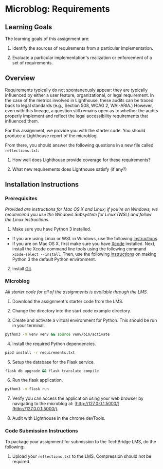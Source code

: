 # Microblog: Requirements

## Learning Goals

The learning goals of this assignment are:

1. Identify the sources of requirements from a particular implementation.

2. Evaluate a particular implementation's realization or enforcement of a set of requirements.

## Overview

Requirements typically do not spontaneously appear: they are typically influenced by either a user feature, organizational, or legal requirement. In the case of the metrics involved in Lighthouse, these audits can be traced back to legal standards (e.g., Section 508, WCAG 2, WAI-ARIA.) However, even with this lineage, a question still remains open as to whether the audits properly implement and reflect the legal accessibility requirements that influenced them.

For this assignment, we provide you with the starter code. You should produce a Lighthouse report of the microblog.

From there, you should answer the following questions in a new file called `reflections.txt`:

1. How well does Lighthouse provide coverage for these requirements?

2. What new requirements does Lighthouse satisfy (if any?)

## Installation Instructions

### Prerequisites

_Provided are instructions for Mac OS X and Linux; if you're on Windows, we recommend you use the Windows Subsystem for Linux (WSL) and follow the Linux instructions._

1. Make sure you have Python 3 installed.

- If you are using Linux or WSL in Windows, use the following [instructions](https://www.digitalocean.com/community/tutorials/how-to-install-python-3-and-set-up-a-programming-environment-on-an-ubuntu-20-04-server).
- If you are on Mac OS X, first make sure you have [Xcode](https://developer.apple.com/xcode/) installed. Next, install the Xcode command line tools using the following command `xcode-select --install`. Then, use the following [instructions](https://opensource.com/article/19/5/python-3-default-mac) on making Python 3 the default Python environment.

2. Install [Git](https://git-scm.com/book/en/v2/Getting-Started-Installing-Git).

### Microblog

_All starter code for all of the assignments is available through the LMS._

1. Download the assignment's starter code from the LMS.

2. Change the directory into the start code example directory.

3. Create and activate a virtual environment for Python. This should be run in your terminal.

```sh
python3 -m venv venv && source venv/bin/activate
```

4. Install the required Python dependencies.

```sh
pip3 install -r requirements.txt
```

5. Setup the database for the Flask service.

```sh
flask db upgrade && flask translate compile
```

6. Run the flask application.

```sh
python3 -m flask run
```

7. Verify you can access the application using your web browser by navigating to the microblog at: [http://127.0.0.1:5000/](http://127.0.0.1:5000/).

8. Audit with Lighthouse in the chrome devTools.

### Code Submission Instructions

To package your assignment for submission to the TechBridge LMS, do the following:

1. Upload your `reflections.txt` to the LMS. Compression should not be required.
